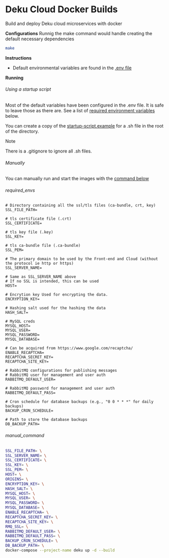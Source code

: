 # Deku Cloud Docker Builds

Build and deploy Deku cloud microservices with docker

<b>Configurations</b> Runnig the make command would handle creating the default
necessary dependencies

```bash
make
```

<b>Instructions</b>

- Default environmental variables are found in the
  [.env file](https://github.com/Afkanerd/Deku-Docker-Builds/blob/main/.env)

<b>Running</b>

###### Using a startup script

Most of the default variables have been configured in the .env file. It is safe
to leave those as there are. See a list of
[required environment variables](#required_envs) below.

You can create a copy of the
[startup-script.example](https://github.com/Afkanerd/Deku-Docker-Builds/blob/main/startup-script.example)
for a .sh file in the root of the directory.

> [!NOTE]
> There is a .gitignore to ignore all .sh files.

###### Manually

You can manually run and start the images with the
[command below](#manual_command)

###### required_envs

```env
# Directory containing all the ssl/tls files (ca-bundle, crt, key)
SSL_FILE_PATH=

# tls certificate file (.crt)
SSL_CERTIFICATE=

# tls key file (.key)
SSL_KEY=

# tls ca-bundle file (.ca-bundle)
SSL_PEM=

# The primary domain to be used by the Front-end and Cloud (without the protocol ie http or https)
SSL_SERVER_NAME=

# Same as SSL_SERVER_NAME above
# If no SSL is intended, this can be used
HOST=

# Encrytion key Used for encrypting the data.
ENCRYPTION_KEY=

# Hashing salt used for the hashing the data
HASH_SALT=

# MySQL creds
MYSQL_HOST=
MYSQL_USER=
MYSQL_PASSWORD=
MYSQL_DATABASE=

# Can be acquired from https://www.google.com/recaptcha/
ENABLE_RECAPTCHA=
RECAPTCHA_SECRET_KEY=
RECAPTCHA_SITE_KEY=

# RabbitMQ configurations for publishing messages
# RabbitMQ user for management and user auth
RABBITMQ_DEFAULT_USER=

# RabbitMQ password for management and user auth
RABBITMQ_DEFAULT_PASS=

# Cron schedule for database backups (e.g., "0 0 * * *" for daily backups)
BACKUP_CRON_SCHEDULE=

# Path to store the database backups
DB_BACKUP_PATH=
```

###### manual_command

```bash
SSL_FILE_PATH= \
SSL_SERVER_NAME= \
SSL_CERTIFICATE= \
SSL_KEY= \
SSL_PEM= \
HOST= \
ORIGINS= \
ENCRYPTION_KEY= \
HASH_SALT= \
MYSQL_HOST= \
MYSQL_USER= \
MYSQL_PASSWORD= \
MYSQL_DATABASE= \
ENABLE_RECAPTCHA= \
RECAPTCHA_SECRET_KEY= \
RECAPTCHA_SITE_KEY= \
RMQ_SSL= \
RABBITMQ_DEFAULT_USER= \
RABBITMQ_DEFAULT_PASS= \
BACKUP_CRON_SCHEDULE= \
DB_BACKUP_PATH= \
docker-compose --project-name deku up -d --build
```
